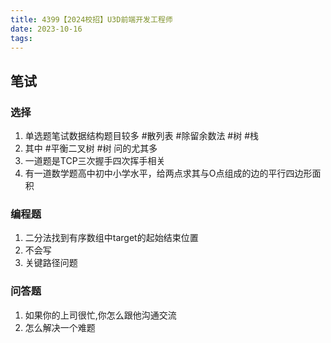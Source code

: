 ```yaml
---
title: 4399【2024校招】U3D前端开发工程师
date: 2023-10-16
tags: 
---
```

## 笔试

### 选择

 1. 单选题笔试数据结构题目较多 #散列表 #除留余数法 #树 #栈
 2. 其中 #平衡二叉树  #树 问的尤其多
 3. 一道题是TCP三次握手四次挥手相关
 4. 有一道数学题高中初中小学水平，给两点求其与O点组成的边的平行四边形面积

### 编程题

1. 二分法找到有序数组中target的起始结束位置
2. 不会写
3. 关键路径问题 

### 问答题

1. 如果你的上司很忙,你怎么跟他沟通交流
2. 怎么解决一个难题

